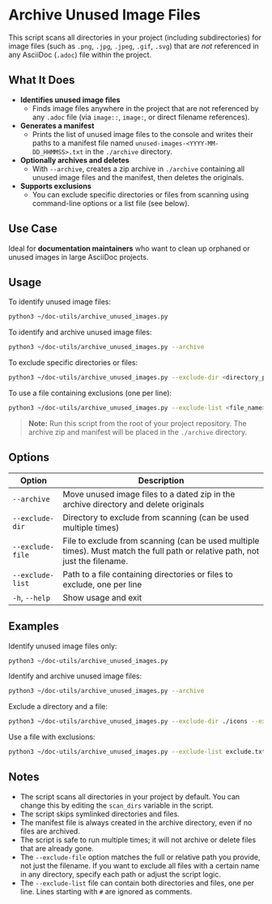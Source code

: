 # Archive Unused Image Files

This script scans all directories in your project (including subdirectories) for image files (such as `.png`, `.jpg`, `.jpeg`, `.gif`, `.svg`) that are *not* referenced in any AsciiDoc (`.adoc`) file within the project.

## What It Does

- **Identifies unused image files**
  - Finds image files anywhere in the project that are not referenced by any `.adoc` file (via `image::`, `image:`, or direct filename references).
- **Generates a manifest**
  - Prints the list of unused image files to the console and writes their paths to a manifest file named `unused-images-<YYYY-MM-DD_HHMMSS>.txt` in the `./archive` directory.
- **Optionally archives and deletes**
  - With `--archive`, creates a zip archive in `./archive` containing all unused image files and the manifest, then deletes the originals.
- **Supports exclusions**
  - You can exclude specific directories or files from scanning using command-line options or a list file (see below).

## Use Case

Ideal for **documentation maintainers** who want to clean up orphaned or unused images in large AsciiDoc projects.

## Usage

To identify unused image files:
```sh
python3 ~/doc-utils/archive_unused_images.py
```

To identify and archive unused image files:
```sh
python3 ~/doc-utils/archive_unused_images.py --archive
```

To exclude specific directories or files:
```sh
python3 ~/doc-utils/archive_unused_images.py --exclude-dir <directory_path> --exclude-file <file_path>
```

To use a file containing exclusions (one per line):
```sh
python3 ~/doc-utils/archive_unused_images.py --exclude-list <file_name>
```

> **Note:** Run this script from the root of your project repository. The archive zip and manifest will be placed in the `./archive` directory.

## Options

| Option            | Description                                                                 |
|-------------------|-----------------------------------------------------------------------------|
| `--archive`       | Move unused image files to a dated zip in the archive directory and delete originals |
| `--exclude-dir`   | Directory to exclude from scanning (can be used multiple times)              |
| `--exclude-file`  | File to exclude from scanning (can be used multiple times). Must match the full path or relative path, not just the filename. |
| `--exclude-list`  | Path to a file containing directories or files to exclude, one per line      |
| `-h`, `--help`    | Show usage and exit                                                          |

## Examples

Identify unused image files only:
```sh
python3 ~/doc-utils/archive_unused_images.py
```

Identify and archive unused image files:
```sh
python3 ~/doc-utils/archive_unused_images.py --archive
```

Exclude a directory and a file:
```sh
python3 ~/doc-utils/archive_unused_images.py --exclude-dir ./icons --exclude-file ./images/unused1.png
```

Use a file with exclusions:
```sh
python3 ~/doc-utils/archive_unused_images.py --exclude-list exclude.txt
```

## Notes

- The script scans all directories in your project by default. You can change this by editing the `scan_dirs` variable in the script.
- The script skips symlinked directories and files.
- The manifest file is always created in the archive directory, even if no files are archived.
- The script is safe to run multiple times; it will not archive or delete files that are already gone.
- The `--exclude-file` option matches the full or relative path you provide, not just the filename. If you want to exclude all files with a certain name in any directory, specify each path or adjust the script logic.
- The `--exclude-list` file can contain both directories and files, one per line. Lines starting with `#` are ignored as comments.
